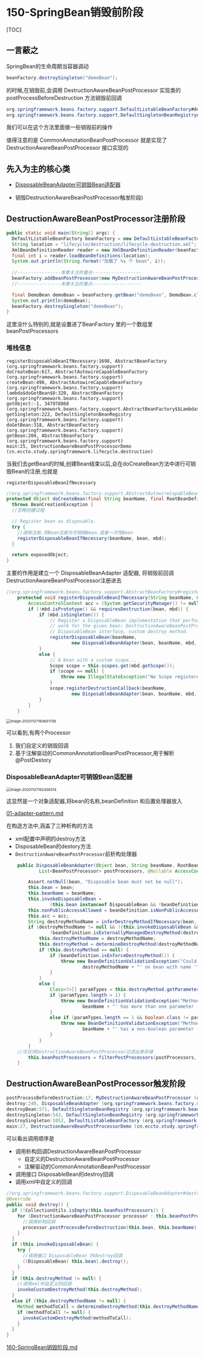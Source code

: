 # 150-SpringBean销毁前阶段

[TOC]

## 一言蔽之

SpringBean的生命周期当容器调动

```java
beanFactory.destroySingleton("demoBean");
```

的时候,在销毁前,会调用 DestructionAwareBeanPostProcessor 实现类的 postProcessBeforeDestruction 方法销毁前回调

```java
org.springframework.beans.factory.support.DefaultListableBeanFactory#destroySingleton
org.springframework.beans.factory.support.DefaultSingletonBeanRegistry#destroySingleton
```

我们可以在这个方法里面做一些销毁前的操作

值得注意的是 CommonAnnotationBeanPostProcessor 就是实现了 DestructionAwareBeanPostProcessor 接口实现的

## 先入为主的核心类

- [DisposableBeanAdapter可销毁Bean适配器](#DisposableBeanAdapter可销毁Bean适配器)

- 销毁DestructionAwareBeanPostProcessor触发阶段)

## DestructionAwareBeanPostProcessor注册阶段

```java
public static void main(String[] args) {
  DefaultListableBeanFactory beanFactory = new DefaultListableBeanFactory();
  String location = "lifecycle/destruction/lifecycle-destruction.xml";
  XmlBeanDefinitionReader reader = new XmlBeanDefinitionReader(beanFactory);
  final int i = reader.loadBeanDefinitions(location);
  System.out.println(String.format("加载了 %s 个 bean", i));
  
  //----------------本章关注的重点------------------
  beanFactory.addBeanPostProcessor(new MyDestructionAwareBeanPostProcessor());
  //----------------本章关注的重点------------------

  final DemoBean demoBean = beanFactory.getBean("demoBean", DemoBean.class);
  System.out.println(demoBean);
  beanFactory.destroySingleton("demoBean");
}
```

这里没什么特别的,就是设置进了BeanFactory 里的一个数组里beanPostProcessors

### 堆栈信息

```
registerDisposableBeanIfNecessary:1698, AbstractBeanFactory (org.springframework.beans.factory.support)
doCreateBean:617, AbstractAutowireCapableBeanFactory (org.springframework.beans.factory.support)
createBean:498, AbstractAutowireCapableBeanFactory (org.springframework.beans.factory.support)
lambda$doGetBean$0:320, AbstractBeanFactory (org.springframework.beans.factory.support)
getObject:-1, 347978868 (org.springframework.beans.factory.support.AbstractBeanFactory$$Lambda$6)
getSingleton:222, DefaultSingletonBeanRegistry (org.springframework.beans.factory.support)
doGetBean:318, AbstractBeanFactory (org.springframework.beans.factory.support)
getBean:204, AbstractBeanFactory (org.springframework.beans.factory.support)
main:25, DestructionAwareBeanPostProcessorDemo (cn.eccto.study.springframework.lifecycle.destruction)
```

当我们去getBean的时候,创建Bean结束以后,会在doCreateBean方法中进行可销毁Bean的注册,也就是

```
registerDisposableBeanIfNecessary
```

```java
//org.springframework.beans.factory.support.AbstractAutowireCapableBeanFactory#doCreateBean
protected Object doCreateBean(final String beanName, final RootBeanDefinition mbd, final @Nullable Object[] args)
  throws BeanCreationException {
  //忽略创建过程

  // Register bean as disposable.
  try {
    //调用注册,将Bean注册为可销毁Bean,或者一次性Bean
    registerDisposableBeanIfNecessary(beanName, bean, mbd);
  }

  return exposedObject;
}
```

主要的作用是建立一个 DisposableBeanAdapter 适配器, 将销毁前回调 DestructionAwareBeanPostProcessor注册进去

```java
//org.springframework.beans.factory.support.AbstractBeanFactory#registerDisposableBeanIfNecessary
	protected void registerDisposableBeanIfNecessary(String beanName, Object bean, RootBeanDefinition mbd) {
		AccessControlContext acc = (System.getSecurityManager() != null ? getAccessControlContext() : null);
		if (!mbd.isPrototype() && requiresDestruction(bean, mbd)) {
			if (mbd.isSingleton()) {
				// Register a DisposableBean implementation that performs all destruction
				// work for the given bean: DestructionAwareBeanPostProcessors,
				// DisposableBean interface, custom destroy method.
				registerDisposableBean(beanName,
						new DisposableBeanAdapter(bean, beanName, mbd, getBeanPostProcessors(), acc));
			}
			else {
				// A bean with a custom scope...
				Scope scope = this.scopes.get(mbd.getScope());
				if (scope == null) {
					throw new IllegalStateException("No Scope registered for scope name '" + mbd.getScope() + "'");
				}
				scope.registerDestructionCallback(beanName,
						new DisposableBeanAdapter(bean, beanName, mbd, getBeanPostProcessors(), acc));
			}
		}
	}
```

<img src="../../assets/image-20201127164651756.png" alt="image-20201127164651756" style="zoom:67%;" />

可以看到,有两个Processor 

1. 我们自定义的销毁回调
2. 基于注解驱动的CommonAnnotationBeanPostProcessor,用于解析@PostDestory

### DisposableBeanAdapter可销毁Bean适配器

<img src="../../assets/image-20201127162456314.png" alt="image-20201127162456314" style="zoom: 67%;" />

这显然是一个对象适配器,将bean的名称,beanDefinition 和后置处理器放入

 [01-adapter-pattern.md](../../01-design-patterns/03-structural-patterns/01-adapter-pattern.md) 

在构造方法中,涵盖了三种析构的方法

- xml配置中声明的destroy方法
- DisposableBean的destory方法
- `DestructionAwareBeanPostProcessor`前析构处理器

```java
	public DisposableBeanAdapter(Object bean, String beanName, RootBeanDefinition beanDefinition,
			List<BeanPostProcessor> postProcessors, @Nullable AccessControlContext acc) {

		Assert.notNull(bean, "Disposable bean must not be null");
		this.bean = bean;
		this.beanName = beanName;
		this.invokeDisposableBean =
				(this.bean instanceof DisposableBean && !beanDefinition.isExternallyManagedDestroyMethod("destroy"));
		this.nonPublicAccessAllowed = beanDefinition.isNonPublicAccessAllowed();
		this.acc = acc;
		String destroyMethodName = inferDestroyMethodIfNecessary(bean, beanDefinition);
		if (destroyMethodName != null && !(this.invokeDisposableBean && "destroy".equals(destroyMethodName)) &&
				!beanDefinition.isExternallyManagedDestroyMethod(destroyMethodName)) {
			this.destroyMethodName = destroyMethodName;
			this.destroyMethod = determineDestroyMethod(destroyMethodName);
			if (this.destroyMethod == null) {
				if (beanDefinition.isEnforceDestroyMethod()) {
					throw new BeanDefinitionValidationException("Could not find a destroy method named '" +
							destroyMethodName + "' on bean with name '" + beanName + "'");
				}
			}
			else {
				Class<?>[] paramTypes = this.destroyMethod.getParameterTypes();
				if (paramTypes.length > 1) {
					throw new BeanDefinitionValidationException("Method '" + destroyMethodName + "' of bean '" +
							beanName + "' has more than one parameter - not supported as destroy method");
				}
				else if (paramTypes.length == 1 && boolean.class != paramTypes[0]) {
					throw new BeanDefinitionValidationException("Method '" + destroyMethodName + "' of bean '" +
							beanName + "' has a non-boolean parameter - not supported as destroy method");
				}
			}
		}
    //仅仅将DestructionAwareBeanPostProcessor过滤出来存储
		this.beanPostProcessors = filterPostProcessors(postProcessors, bean);
	}

```

## DestructionAwareBeanPostProcessor触发阶段

```java
postProcessBeforeDestruction:17, MyDestructionAwareBeanPostProcessor (cn.eccto.study.springframework.lifecycle.destruction)
destroy:240, DisposableBeanAdapter (org.springframework.beans.factory.support)
destroyBean:571, DefaultSingletonBeanRegistry (org.springframework.beans.factory.support)
destroySingleton:543, DefaultSingletonBeanRegistry (org.springframework.beans.factory.support)
destroySingleton:1052, DefaultListableBeanFactory (org.springframework.beans.factory.support)
main:27, DestructionAwareBeanPostProcessorDemo (cn.eccto.study.springframework.lifecycle.destruction)
```

可以看出调用顺序是

- 调用析构回调DestructionAwareBeanPostProcessor
  - 自定义的DestructionAwareBeanPostProcessor
  - 注解驱动的CommonAnnotationBeanPostProcessor 
- 调用接口 DisposableBean的destroy回调
- 调用xml中自定义的回调

```java
//org.springframework.beans.factory.support.DisposableBeanAdapter#destroy
@Override
public void destroy() {
  if (!CollectionUtils.isEmpty(this.beanPostProcessors)) {
    for (DestructionAwareBeanPostProcessor processor : this.beanPostProcessors) {
      //调用析构回调
      processor.postProcessBeforeDestruction(this.bean, this.beanName);
    }
  }
  if (this.invokeDisposableBean) {
    try {
      //调用接口 DisposableBean 的destroy回调
      ((DisposableBean) this.bean).destroy();
    }
  }
  if (this.destroyMethod != null) {
    //调用xml中自定义的回调
    invokeCustomDestroyMethod(this.destroyMethod);
  }
  else if (this.destroyMethodName != null) {
    Method methodToCall = determineDestroyMethod(this.destroyMethodName);
    if (methodToCall != null) {
      invokeCustomDestroyMethod(methodToCall);
    }
  }
}
```

 [160-SpringBean销毁阶段.md](160-SpringBean销毁阶段.md) 